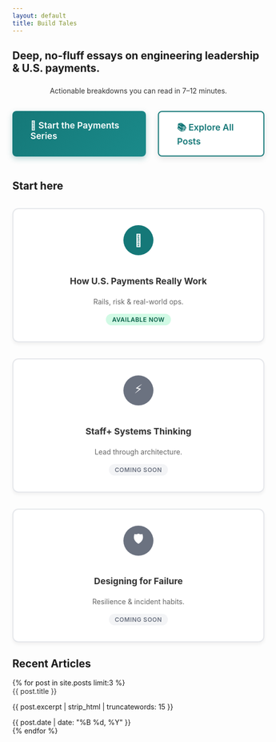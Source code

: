 ```yaml
---
layout: default
title: Build Tales
---
```


<!-- Hero Section -->
<section class="py-16">
  <div class="mx-auto max-w-3xl text-center space-y-6">
    <h1 class="text-5xl font-bold">Deep, no-fluff essays on engineering leadership & U.S. payments.</h1>
    <p class="text-xl font-medium" style="color: #333; margin: 1.5rem auto; max-width: 600px; text-align: center;">Actionable breakdowns you can read in 7–12 minutes.</p>
    <div class="hero-buttons">
      <a class="hero-btn-primary" href="/series/payments">🚀 Start the Payments Series</a>
      <a class="hero-btn-secondary" href="/blog">📚 Explore All Posts</a>
    </div>
  </div>
</section>
<br>  

<!-- Start Here Section -->
<section class="py-10">
  <div class="mx-auto max-w-5xl">
    <h2 class="text-2xl font-semibold mb-8 text-center">Start here</h2>
    <div class="start-here-grid">
      <a class="start-here-card" href="/series/payments">
        <div class="card-icon" style="background: #157878; color: white;">🚀</div>
        <h3 class="font-semibold mb-2">How U.S. Payments Really Work</h3>
        <p class="opacity-80 text-sm">Rails, risk & real-world ops.</p>
        <span class="card-status available">Available now</span>
      </a>
      <a class="start-here-card" href="/posts/engineering-leadership-staff-systems">
        <div class="card-icon" style="background: #6b7280; color: white;">⚡</div>
        <h3 class="font-semibold mb-2">Staff+ Systems Thinking</h3>
        <p class="opacity-80 text-sm">Lead through architecture.</p>
        <span class="card-status coming-soon">Coming soon</span>
      </a>
      <a class="start-here-card" href="/posts/designing-for-failure">
        <div class="card-icon" style="background: #6b7280; color: white;">🛡️</div>
        <h3 class="font-semibold mb-2">Designing for Failure</h3>
        <p class="opacity-80 text-sm">Resilience & incident habits.</p>
        <span class="card-status coming-soon">Coming soon</span>
      </a>
    </div>
  </div>
</section>

<!-- Recent Articles Section -->
<section class="py-10">
  <div class="mx-auto max-w-3xl">
    <h2 class="text-2xl font-semibold mb-6">Recent Articles</h2>
    <div class="space-y-6">
      {% for post in site.posts limit:3 %}
      <article class="card">
        <a href="{{ post.url }}" class="text-xl font-semibold" style="text-decoration: none; color: #333;">{{ post.title }}</a>
        <p class="opacity-80">{{ post.excerpt | strip_html | truncatewords: 15 }}</p>
        <span class="text-sm opacity-60">{{ post.date | date: "%B %d, %Y" }}</span>
      </article>
      {% endfor %}
    </div>
  </div>
</section>

<style>
/* Custom styles for this page */

/* Start Here Section - Enhanced Card Layout */
.start-here-grid {
  display: grid;
  grid-template-columns: repeat(auto-fit, minmax(280px, 1fr));
  gap: 2rem;
  margin-top: 2rem;
}

.start-here-card {
  background: white;
  border: 2px solid #e5e7eb;
  border-radius: 12px;
  padding: 2rem 1.5rem;
  text-decoration: none;
  color: inherit;
  display: flex;
  flex-direction: column;
  align-items: center;
  text-align: center;
  transition: all 0.3s ease;
  position: relative;
  box-shadow: 0 4px 6px rgba(0, 0, 0, 0.05);
}

.start-here-card:hover {
  transform: translateY(-4px);
  box-shadow: 0 12px 24px rgba(0, 0, 0, 0.15);
  border-color: var(--accent);
  text-decoration: none;
}

.card-icon {
  width: 60px;
  height: 60px;
  border-radius: 50%;
  display: flex;
  align-items: center;
  justify-content: center;
  font-size: 24px;
  margin-bottom: 1rem;
}

.start-here-card h3 {
  color: #333;
  margin-bottom: 0.5rem;
  font-size: 1.1rem;
}

.start-here-card p {
  color: #666;
  margin-bottom: 1rem;
  flex-grow: 1;
}

.card-status {
  font-size: 0.75rem;
  font-weight: 600;
  padding: 0.25rem 0.75rem;
  border-radius: 12px;
  text-transform: uppercase;
  letter-spacing: 0.5px;
}

.card-status.available {
  background: #d1fae5;
  color: #065f46;
}

.card-status.coming-soon {
  background: #f3f4f6;
  color: #6b7280;
}

@media (max-width: 768px) {
  .start-here-grid {
    grid-template-columns: 1fr;
    gap: 1.5rem;
  }
  
  .start-here-card {
    padding: 1.5rem 1rem;
  }
}

/* Hero Buttons - Large, Prominent CTAs */
.hero-buttons {
  display: flex;
  justify-content: center;
  gap: 1.5rem;
  margin-top: 2rem;
}

.hero-btn-primary {
  background: linear-gradient(135deg, #157878 0%, #1a8a8a 100%);
  color: white;
  padding: 18px 36px;
  border-radius: 8px;
  text-decoration: none;
  font-weight: 600;
  font-size: 1.1rem;
  display: inline-block;
  box-shadow: 0 4px 12px rgba(21, 120, 120, 0.3);
  transition: all 0.3s ease;
  transform: translateY(0);
}

.hero-btn-primary:hover {
  transform: translateY(-2px);
  box-shadow: 0 6px 20px rgba(21, 120, 120, 0.4);
  text-decoration: none;
  color: white;
}

.hero-btn-secondary {
  background: white;
  color: #157878;
  padding: 18px 36px;
  border: 2px solid #157878;
  border-radius: 8px;
  text-decoration: none;
  font-weight: 600;
  font-size: 1.1rem;
  display: inline-block;
  box-shadow: 0 4px 12px rgba(0, 0, 0, 0.1);
  transition: all 0.3s ease;
  transform: translateY(0);
}

.hero-btn-secondary:hover {
  background: #157878;
  color: white;
  transform: translateY(-2px);
  box-shadow: 0 6px 20px rgba(21, 120, 120, 0.3);
  text-decoration: none;
}

/* Card styles */
.card {
  display: block;
  text-decoration: none;
  color: inherit;
}

.card h3 {
  color: #333;
}

.card:hover {
  text-decoration: none;
}

.card:hover h3 {
  color: var(--accent);
}

.flex {
  display: flex;
}

.justify-center {
  justify-content: center;
}

.gap-3 {
  gap: 12px;
}

/* Mobile responsive */
@media (max-width: 640px) {
  .hero-buttons {
    flex-direction: column;
    align-items: center;
    gap: 1rem;
  }
  
  .hero-btn-primary,
  .hero-btn-secondary {
    width: 100%;
    max-width: 320px;
    text-align: center;
    padding: 16px 24px;
    font-size: 1rem;
  }
  
  .flex {
    flex-direction: column;
    align-items: center;
  }
  
  .btn-primary,
  .btn-secondary {
    width: 100%;
    max-width: 300px;
    text-align: center;
  }
}
</style>